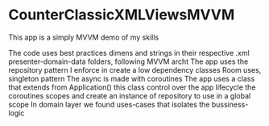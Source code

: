 # CounterClassicXMLViewsMVVM
This app is a simply MVVM demo of my skills

The code uses best practices
dimens and strings in their respective .xml
presenter-domain-data folders, following MVVM archt
The app uses the repository pattern 
I enforce in create a low dependency classes
Room uses, singleton pattern
The async is made with coroutines
The app uses a class that extends from Application()
this class control over the app lifecycle the coroutines scopes
and create an instance of repository to use in a global scope
In domain layer we found uses-cases that isolates the bussiness-logic
